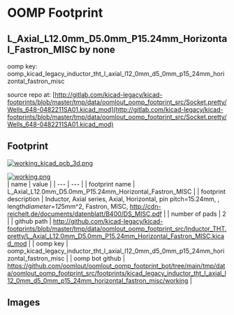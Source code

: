 # OOMP Footprint  
## L_Axial_L12.0mm_D5.0mm_P15.24mm_Horizontal_Fastron_MISC  by none  
  
oomp key: oomp_kicad_legacy_inductor_tht_l_axial_l12_0mm_d5_0mm_p15_24mm_horizontal_fastron_misc  
  
source repo at: [http://gitlab.com/kicad-legacy/kicad-footprints/blob/master/tmp/data/oomlout_oomp_footprint_src/Socket.pretty/Wells_648-0482211SA01.kicad_mod](http://gitlab.com/kicad-legacy/kicad-footprints/blob/master/tmp/data/oomlout_oomp_footprint_src/Socket.pretty/Wells_648-0482211SA01.kicad_mod)  
## Footprint  
  
[![working_kicad_pcb_3d.png](working_kicad_pcb_3d_600.png)](working_kicad_pcb_3d.png)  
  
[![working.png](working_600.png)](working.png)  
| name | value | 
| --- | --- | 
| footprint name | L_Axial_L12.0mm_D5.0mm_P15.24mm_Horizontal_Fastron_MISC | 
| footprint description | Inductor, Axial series, Axial, Horizontal, pin pitch=15.24mm, , length*diameter=12*5mm^2, Fastron, MISC, http://cdn-reichelt.de/documents/datenblatt/B400/DS_MISC.pdf | 
| number of pads | 2 | 
| github path | http://github.com/kicad-legacy/kicad-footprints/blob/master/tmp/data/oomlout_oomp_footprint_src/Inductor_THT.pretty/L_Axial_L12.0mm_D5.0mm_P15.24mm_Horizontal_Fastron_MISC.kicad_mod | 
| oomp key | oomp_kicad_legacy_inductor_tht_l_axial_l12_0mm_d5_0mm_p15_24mm_horizontal_fastron_misc | 
| oomp bot github | https://github.com/oomlout/oomlout_oomp_footprint_bot/tree/main/tmp/data/oomlout_oomp_footprint_src/footprints/kicad_legacy_inductor_tht_l_axial_l12_0mm_d5_0mm_p15_24mm_horizontal_fastron_misc/working | 
## Images  
